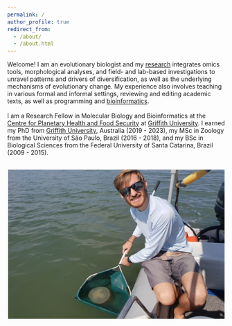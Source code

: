 ```yaml
---
permalink: /
author_profile: true
redirect_from: 
  - /about/
  - /about.html
---
```


Welcome! I am an evolutionary biologist and my [research](https://lawleyjw.github.io/research/) integrates omics tools, morphological analyses, and field- and lab-based investigations to unravel patterns and drivers of diversification, as well as the underlying mechanisms of evolutionary change. My experience also involves teaching in various formal and informal settings, reviewing and editing academic texts, as well as programming and [bioinformatics](https://lawleyjw.github.io/bioinformatics/).
<br/>
<br/>
I am a Research Fellow in Molecular Biology and Bioinformatics at the [Centre for Planetary Health and Food Security](https://www.griffith.edu.au/centre-planetary-health-food-security) at [Griffith University](https://www.griffith.edu.au). I earned my PhD from [Griffith University](https://www.griffith.edu.au), Australia (2019 - 2023), my MSc in Zoology from the University of São Paulo, Brazil (2016 - 2018), and my BSc in Biological Sciences from the Federal University of Santa Catarina, Brazil (2009 - 2015).
<br/>
<br/>
<p align="center">
  <img width="500" height="345" src="/images/Jellies-JonLawley.jpg">
</p>

